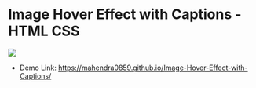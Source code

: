 # Image Hover Effect with Captions - HTML CSS
![](https://media.giphy.com/media/UtgzPpIvTPdKc8eWqN/giphy.gif)

* Demo Link: https://mahendra0859.github.io/Image-Hover-Effect-with-Captions/